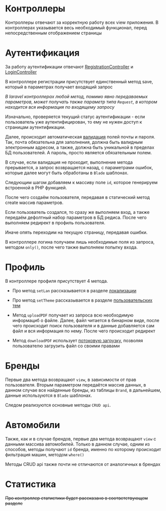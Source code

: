 # Контроллеры

Контроллеры отвечают за корректную работу всех view приложения. 
В контроллерах указывается весь необходимый функционал, перед непосредственным отображением страницы

# Аутентификация

За работу аутентификации отвечают [RegistrationController](https://github.com/DavidaaWoW/LaravelCarServiceApplication/blob/main/app/Http/Controllers/RegistrationController.php) и [LoginController](https://github.com/DavidaaWoW/LaravelCarServiceApplication/blob/main/app/Http/Controllers/LoginController.php)

В контроллере регистрации присутствует единственный метод save, который в параметрах получает входящий запрос

*В laravel контроллерах любой метод, помимо явно передаваемых параметров, может получать также параметр типа ```Request```, в котором находится вся информация по входящему запросу*

Изначально, проверяется текущий статус аутентификации - если пользователь уже аутентифицирован, то ему не нужен доступ к страницам аутентификации.

Далее, происходит автоматическая [валидация](https://laravel.com/docs/9.x/validation#main-content) полей почты и пароля. Так, почта обязательна для заполнения, должна быть валидным электронным адресом, а также, должна быть уникальной в пределах БД пользователей. А пароль, просто является обязательным полем.

В случае, если валидация не проходит, выполнение метода прерывается, а запрос возвращается назад, с параметрами ошибок, которые далее могут быть обработаны в ```Blade``` шаблонах.

Следующим шагом добавляем к массиву поле ```id```, которое генерируем встроенной в PHP функцией.

После чего создаём пользователя, передавая в статический метод create массив параметров.

Если пользователь создался, то сразу же выполняем вход, а также передаём дефолтный набор параметров в БД редиса. После чего выполняем редирект в профиль пользователя.

Иначе опять переходим на текущую страницу, передавая ошибки.


В контроллере логина получаем лишь необходимые поля из запроса, методом ```only()```, после чего также выполняем попытку входа.

# Профиль

В контроллере профиля присутствует 4 метода.

+ Про метод ```setLan``` рассказывается в разделе [локализации](https://github.com/DavidaaWoW/LaravelCarServiceApplication/tree/main/lang)

+ Про метод ```setTheme``` рассказывается в разделе [пользовательских тем](https://github.com/DavidaaWoW/LaravelCarServiceApplication/tree/main/public/themes)

+ Метод ```uploadPDF``` получает из запроса всю необходимую информациб о файле. Далее, файл читается в бинарном виде, после чего происходит поиск пользователя и в данные добавляется сам файл и вся информация по нему. После чего происходит редирект

+ Метод ```downloadPDF``` использует [потоковую загрузку](https://laravel.com/docs/9.x/responses#streamed-downloads), позволяя пользователю загрузить файл со своими правами

# Бренды

Первые два метода возвращают ```view```, в зависимости от прав пользователя. Вторым параметром передаётся массив данных, в данном случае все найденные бренды, из таблицы ```Brand```, в дальнейшем, данные используются в ```Blade``` шаблонах.

Следом реализуются основные методы ```CRUD api```.

# Автомобили

Также, как и в случае брендов, первые два метода возвращают ```view``` с данными массива автомобилей. Только в данном случае, одним из способов, методы получают ```id``` бренда, именно по которому происходит фильтрация машин, методом ```where()```

Методы CRUD api также почти не отличаются от аналогичных в брендах

# Статистика
~~Про контроллер статистики будет рассказано в соответствующем разделе~~
